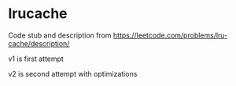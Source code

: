 # lrucache

Code stub and description from https://leetcode.com/problems/lru-cache/description/

v1 is first attempt

v2 is second attempt with optimizations

